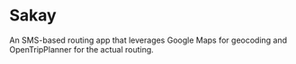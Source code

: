 # Sakay

An SMS-based routing app that leverages Google Maps for geocoding
and OpenTripPlanner for the actual routing.
